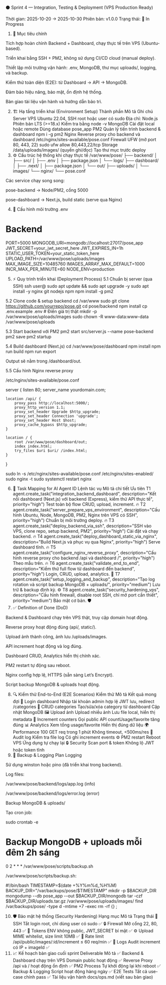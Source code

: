 ⚫ Sprint 4 — Integration, Testing & Deployment (VPS Production Ready)

Thời gian: 2025-10-20 → 2025-10-30
Phiên bản: v1.0.0
Trạng thái: 🔄 In Progress

1. 🎯 Mục tiêu chính

Tích hợp hoàn chỉnh Backend + Dashboard, chạy thực tế trên VPS (Ubuntu-based).

Triển khai bằng SSH + PM2, không sử dụng CI/CD cloud (manual deploy).

Thiết lập môi trường vận hành: .env, MongoDB, thư mục uploads/, logging, và backup.

Kiểm thử toàn diện (E2E): từ Dashboard → API → MongoDB.

Đảm bảo hiệu năng, bảo mật, ổn định hệ thống.

Bàn giao tài liệu vận hành và hướng dẫn bảo trì.

2. 🏗️ Hạ tầng triển khai (Environment Setup)
Thành phần	Mô tả	Ghi chú
Server	VPS Ubuntu 22.04, SSH root hoặc user có sudo	Địa chỉ: <server-ip>
Node.js	Phiên bản LTS (>=18.x)	Kiểm tra bằng node -v
MongoDB	Cài đặt local hoặc remote	Dùng database pose_app
PM2	Quản lý tiến trình backend & dashboard	npm i -g pm2
Nginx	Reverse proxy cho backend và dashboard	/etc/nginx/sites-available/pose.conf
Firewall	UFW (mở port 80, 443, 22)	sudo ufw allow 80,443,22/tcp
Storage	/data/uploads/images/ (quyền ghi/đọc)	Tạo thư mục trước deploy
3. ⚙️ Cấu trúc hệ thống khi chạy thực tế
/var/www/pose/
 ├── backend/
 │   ├── src/
 │   ├── .env
 │   ├── package.json
 │   └── logs/
 ├── dashboard/
 │   ├── .next/
 │   ├── package.json
 │   └── out/
 ├── uploads/
 │   └── images/
 └── nginx/
     └── pose.conf


Các service chạy song song:

pose-backend → Node/PM2, cổng 5000

pose-dashboard → Next.js, build static (serve qua Nginx)

4. 🔐 Cấu hình môi trường .env
# Backend
PORT=5000
MONGODB_URI=mongodb://localhost:27017/pose_app
JWT_SECRET=your_jwt_secret_here
JWT_EXPIRES_IN=1h
STATIC_USER_TOKEN=your_static_token_here
UPLOAD_PATH=/var/www/pose/uploads/images
MAX_IMAGE_SIZE=10485760
IMAGES_ARRAY_MAX_DEFAULT=1000
INCR_MAX_PER_MINUTE=60
NODE_ENV=production

5. ⚡ Quy trình triển khai (Deployment Process)
5.1 Chuẩn bị server (qua SSH)
ssh user@<server-ip>
sudo apt update && sudo apt upgrade -y
sudo apt install -y nginx git nodejs npm
npm install -g pm2

5.2 Clone code & setup backend
cd /var/www
sudo git clone https://github.com/yourrepo/pose.git
cd pose/backend
npm install
cp .env.example .env   # Điền giá trị thật
mkdir -p /var/www/pose/uploads/images
sudo chown -R www-data:www-data /var/www/pose/uploads

5.3 Start backend với PM2
pm2 start src/server.js --name pose-backend
pm2 save
pm2 startup

5.4 Build dashboard (Next.js)
cd /var/www/pose/dashboard
npm install
npm run build
npm run export


Output sẽ nằm trong /dashboard/out.

5.5 Cấu hình Nginx reverse proxy

/etc/nginx/sites-available/pose.conf

server {
    listen 80;
    server_name yourdomain.com;

    location /api/ {
        proxy_pass http://localhost:5000/;
        proxy_http_version 1.1;
        proxy_set_header Upgrade $http_upgrade;
        proxy_set_header Connection 'upgrade';
        proxy_set_header Host $host;
        proxy_cache_bypass $http_upgrade;
    }

    location / {
        root /var/www/pose/dashboard/out;
        index index.html;
        try_files $uri $uri/ /index.html;
    }
}

sudo ln -s /etc/nginx/sites-available/pose.conf /etc/nginx/sites-enabled/
sudo nginx -t
sudo systemctl restart nginx

6. 🧠 Task Mapping for AI Agent
ID	Lệnh tác vụ	Mô tả chi tiết	Ưu tiên
T1	agent.create_task("integration_backend_dashboard", description="Kết nối dashboard (Next.js) với backend (Express), kiểm thử API thực tế", priority="high")	Test toàn bộ flow CRUD, upload, increment.	🔥
T2	agent.create_task("server_prepare_vps_environment", description="Cấu hình Ubuntu, Node, MongoDB, PM2, Nginx trên VPS có SSH", priority="high")	Chuẩn bị môi trường deploy.	🔥
T3	agent.create_task("deploy_backend_via_ssh", description="SSH vào VPS, clone repo, setup backend, PM2", priority="high")	Cài đặt và chạy backend.	🔥
T4	agent.create_task("deploy_dashboard_static_via_nginx", description="Build Next.js và phục vụ qua Nginx", priority="high")	Serve dashboard tĩnh.	🔥
T5	agent.create_task("configure_nginx_reverse_proxy", description="Cấu hình reverse proxy cho backend /api và dashboard /", priority="high")	Theo mẫu trên.	🔥
T6	agent.create_task("validate_end_to_end", description="Kiểm thử full flow từ dashboard đến backend", priority="high")	Login, CRUD, upload, analytics.	🧪
T7	agent.create_task("setup_logging_and_backup", description="Tạo log rotation và script backup MongoDB + uploads/", priority="medium")	Lưu trữ & backup định kỳ.	⚙️
T8	agent.create_task("security_hardening_vps", description="Cấu hình firewall, disable root SSH, chỉ mở port cần thiết", priority="medium")	Bảo mật cơ bản.	🛡️
7. ✅ Definition of Done (DoD)

 Backend & Dashboard chạy trên VPS thật, truy cập domain hoạt động.

 Reverse proxy hoạt động đúng (api/, static/).

 Upload ảnh thành công, ảnh lưu /uploads/images.

 API increment hoạt động và log đúng.

 Dashboard CRUD, Analytics hiển thị chính xác.

 PM2 restart tự động sau reboot.

 Nginx config hợp lệ, HTTPS (sẵn sàng Let’s Encrypt).

 Script backup MongoDB & uploads hoạt động.

8. 🔍 Kiểm thử End-to-End (E2E Scenarios)
Kiểm thử	Mô tả	Kết quả mong đợi
🧩 Login dashboard	Nhập tài khoản admin hợp lệ	JWT lưu, redirect /categories
🧱 CRUD categories	Tạo/sửa/xóa category từ dashboard	Cập nhật MongoDB
🖼️ Upload ảnh	Upload nhiều ảnh	Lưu file local, hiển thị metadata
📡 Increment counters	Gọi public API	countUsage/favorite tăng đúng
📊 Analytics	Xem tổng usage/favorite	Hiển thị đúng dữ liệu
🌍 Performance	100 GET req trong 1 phút	Không timeout, <500ms/res
🧾 Audit log	Kiểm tra file log	Có ghi increment events
⚙️ PM2 restart	Reboot VPS	Ứng dụng tự chạy lại
🔒 Security	Scan port & token	Không lộ JWT hoặc token tĩnh
9. 💾 Backup & Logging Plan
Logging

Sử dụng winston hoặc pino (đã triển khai trong backend).

Log files:

/var/www/pose/backend/logs/app.log (info)

/var/www/pose/backend/logs/error.log (error)

Backup MongoDB & uploads/

Tạo cron job:

sudo crontab -e
# Backup MongoDB + uploads mỗi đêm 2h sáng
0 2 * * * /var/www/pose/scripts/backup.sh


/var/www/pose/scripts/backup.sh:

#!/bin/bash
TIMESTAMP=$(date +%Y%m%d_%H%M)
BACKUP_DIR="/var/backups/pose/$TIMESTAMP"
mkdir -p $BACKUP_DIR
mongodump --db pose_app --out $BACKUP_DIR/mongodb
tar -czf $BACKUP_DIR/uploads.tar.gz /var/www/pose/uploads/images/
find /var/backups/pose/ -type d -mtime +7 -exec rm -rf {} \;

10. 🛡️ Bảo mật hệ thống (Security Hardening)
Hạng mục	Mô tả	Trạng thái
🔑 SSH	Tắt login root, chỉ dùng user có sudo	✅
🔒 Firewall	Mở cổng 22, 80, 443	✅
🔏 Tokens	ENV không public, JWT_SECRET bí mật	✅
⚙️ Upload	MIME whitelist, size limit 10MB	✅
🧠 Rate limit	/api/public/images/:id/increment ≤ 60 req/min	✅
🧾 Logs	Audit increment có IP + imageId	✅
11. 📈 Kế hoạch bàn giao cuối sprint
Deliverable	Mô tả
✅ Backend & Dashboard chạy trên VPS	Domain public hoạt động
✅ Reverse Proxy	/api và / hoạt động ổn định
✅ PM2 Process	Tự khởi động lại khi reboot
✅ Backup & Logging	Script hoạt động hàng ngày
✅ E2E Tests	Tất cả use-case chính pass
✅ Tài liệu vận hành	docs/ops.md (viết sau bàn giao)